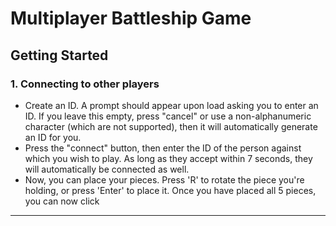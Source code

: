 # Multiplayer Battleship Game

## Getting Started

### 1. Connecting to other players

- Create an ID. A prompt should appear upon load asking you to enter an ID. If you leave this empty, press "cancel" or use a non-alphanumeric character (which are not supported), then it will automatically generate an ID for you.
- Press the "connect" button, then enter the ID of the person against which you wish to play. As long as they accept within 7 seconds, they will automatically be connected as well. 
- Now, you can place your pieces. Press 'R' to rotate the piece you're holding, or press 'Enter' to place it. Once you have placed all 5 pieces, you can now click



---

